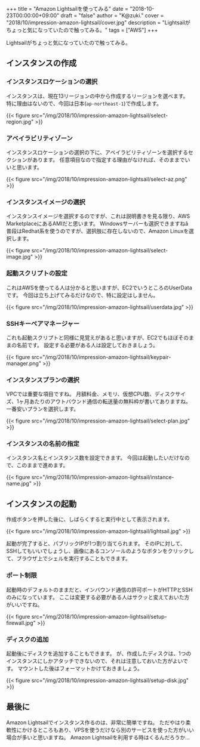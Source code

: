 +++
title = "Amazon Lightsailを使ってみる"
date = "2018-10-23T00:00:00+09:00"
draft = "false"
author = "K@zuki."
cover = "2018/10/impression-amazon-lightsail/cover.jpg"
description = "Lightsailがちょっと気になっていたので触ってみる。"
tags = ["AWS"]
+++

Lightsailがちょっと気になっていたので触ってみる。

## インスタンスの作成

### インスタンスロケーションの選択
インスタンスは、現在13リージョンの中から作成するリージョンを選べます。
特に理由はないので、今回は日本(`ap-northeast-1`)で作成します。

{{< figure src="/img/2018/10/impression-amazon-lightsail/select-region.jpg" >}}

### アベイラビリティゾーン
インスタンスロケーションの選択の下に、アベイラビリティゾーンを選択するセクションがあります。
任意項目なので指定する理由がなければ、そのままでいいと思います。

{{< figure src="/img/2018/10/impression-amazon-lightsail/select-az.png" >}}

### インスタンスイメージの選択
インスタンスイメージを選択するのですが、これは説明書きを見る限り、AWS MarketplaceにあるAMIだと思います。
Windowsサーバーも選択できますねã 
普段はRedhat系を使うのですが、選択肢に存在しないので、Amazon Linuxを選択します。

{{< figure src="/img/2018/10/impression-amazon-lightsail/select-image.jpg" >}}

### 起動スクリプトの設定
これはAWSを使ってる人は分かると思いますが、EC2でいうところのUserDataです。
今回は立ち上げてみるだけなので、特に設定はしません。

{{< figure src="/img/2018/10/impression-amazon-lightsail/userdata.jpg" >}}

### SSHキーペアマネージャー
これも起動スクリプトと同様に見覚えがあると思いますが、EC2でもほぼそのままの名前です。
設定する必要がある人は設定しておきましょう。

{{< figure src="/img/2018/10/impression-amazon-lightsail/keypair-manager.png" >}}

### インスタンスプランの選択
VPCでは重要な項目ですね。
月額料金、メモリ、仮想CPU数、ディスクサイズ、1ヶ月あたりのアウトバウンド通信の転送量の無料枠が書いてありますね。
一番安いプランを選択します。

{{< figure src="/img/2018/10/impression-amazon-lightsail/select-plan.jpg" >}}

### インスタンスの名前の指定
インスタンス名とインスタンス数を設定できます。
今回は起動したいだけなので、このままで進めます。

{{< figure src="/img/2018/10/impression-amazon-lightsail/instance-name.jpg" >}}

## インスタンスの起動
作成ボタンを押した後に、しばらくすると実行中として表示されます。

{{< figure src="/img/2018/10/impression-amazon-lightsail/lightsail.jpg" >}}

起動が完了すると、パブリックIPが1つ割り当てられます。
そのIPに対して、SSHしてもいいでしょうし、画像にあるコンソールのようなボタンをクリックして、ブラウザ上でシェルを実行することもできます。

### ポート制限
起動時のデフォルトのままだと、インバウンド通信の許可ポートがHTTPとSSHのみになっています。
ここは変更する必要がある人はサクッと変えておいた方がいいですね。

{{< figure src="/img/2018/10/impression-amazon-lightsail/setup-firewall.jpg" >}}

### ディスクの追加
起動後にディスクを追加することもできます。
が、作成したディスクは、1つのインスタンスにしかアタッチできないので、それは注意しておいた方がよいです。
マウントした後はフォーマットかけておきましょう。

{{< figure src="/img/2018/10/impression-amazon-lightsail/setup-disk.jpg" >}}

## 最後に
Amazon Lightsailでインスタンス作るのは、非常に簡単ですね。
ただやはり柔軟性にかけるところもあり、VPSを使うだけなら別のサービスを使った方がいい場合が多いと思いますね。
Amazon Lightsailを利用する時はくるんだろうか...
